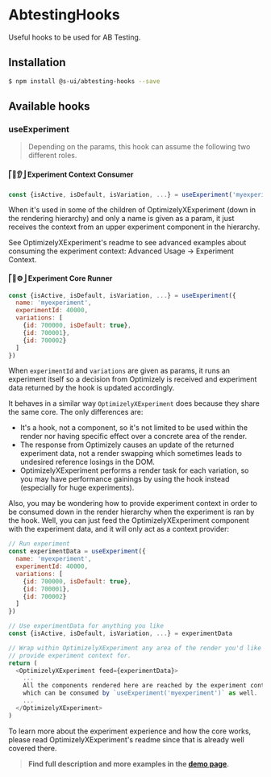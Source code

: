 # AbtestingHooks

Useful hooks to be used for AB Testing.

<!-- ![](./assets/preview.png) -->

## Installation

```sh
$ npm install @s-ui/abtesting-hooks --save
```

## Available hooks

### useExperiment

> Depending on the params, this hook can assume the following two different roles.

#### ⎡🧪👂⎦ Experiment Context Consumer

```js
const {isActive, isDefault, isVariation, ...} = useExperiment('myexperiment')
```

When it's used in some of the children of OptimizelyXExperiment (down in the rendering hierarchy) and only a name is given as a param, it just receives the context from an upper experiment component in the hierarchy.

See OptimizelyXExperiment's readme to see advanced examples about consuming the experiment context: Advanced Usage → Experiment Context.

#### ⎡🧪⚙️⎦ Experiment Core Runner

```js
const {isActive, isDefault, isVariation, ...} = useExperiment({
  name: 'myexperiment',
  experimentId: 40000,
  variations: [
    {id: 700000, isDefault: true},
    {id: 700001},
    {id: 700002}
  ]
})
  ```

When `experimentId` and `variations` are given as params, it runs an experiment itself so a decision from Optimizely is received and experiment data returned by the hook is updated accordingly.

It behaves in a similar way `OptimizelyXExperiment` does because they share the same core. The only differences are:

- It's a hook, not a component, so it's not limited to be used within the render nor having specific effect over a concrete area of the render.
- The response from Optimizely causes an update of the returned experiment data, not a render swapping which sometimes leads to undesired reference losings in the DOM.
- OptimizelyXExperiment performs a render task for each variation, so you may have performance gainings by using the hook instead (especially for huge experiments).

Also, you may be wondering how to provide experiment context in order to be consumed down in the render hierarchy when the experiment is ran by the hook. Well, you can just feed the OptimizelyXExperiment component with the experiment data, and it will only act as a context provider:

```js
// Run experiment
const experimentData = useExperiment({
  name: 'myexperiment',
  experimentId: 40000,
  variations: [
    {id: 700000, isDefault: true},
    {id: 700001},
    {id: 700002}
  ]
})

// Use experimentData for anything you like
const {isActive, isDefault, isVariation, ...} = experimentData

// Wrap within OptimizelyXExperiment any area of the render you'd like to
// provide experiment context for.
return (
  <OptimizelyXExperiment feed={experimentData}>
    ...
    All the components rendered here are reached by the experiment context,
    which can be consumed by `useExperiment('myexperiment')` as well.
    ...
  </OptimizelyXExperiment>
)
```

To learn more about the experiment experience and how the core works, please read OptimizelyXExperiment's readme since that is already well covered there.

> **Find full description and more examples in the [demo page](#).**
